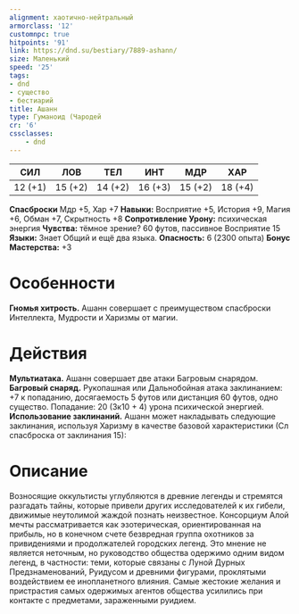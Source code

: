 ```yaml
---
alignment: хаотично-нейтральный
armorclass: '12'
customnpc: true
hitpoints: '91'
link: https://dnd.su/bestiary/7889-ashann/
size: Маленький
speed: '25'
tags:
- dnd
- существо
- бестиарий
title: Ашанн
type: Гуманоид (Чародей
cr: '6'
cssclasses:
    - dnd
---
```



| СИЛ | ЛОВ | ТЕЛ | ИНТ | МДР | ХАР |
|---|---|---|---|---|---|
| 12 (+1) | 15 (+2) | 14 (+2) | 16 (+3) | 15 (+2) | 18 (+4) |
**Спасброски** Мдр +5, Хар +7
**Навыки:** Восприятие +5, История +9, Магия +6, Обман +7, Скрытность +8
**Сопротивление Урону:** психическая энергия
**Чувства:** тёмное зрение? 60 футов, пассивное Восприятие 15
**Языки:** Знает Общий и ещё два языка.
**Опасность:** 6 (2300 опыта)
**Бонус Мастерства:** +3


# Особенности
**Гномья хитрость.** Ашанн совершает с преимуществом спасброски Интеллекта, Мудрости и Харизмы от магии.


# Действия
**Мультиатака.** Ашанн совершает две атаки Багровым снарядом.
**Багровый снаряд.** Рукопашная или Дальнобойная атака заклинанием: +7 к попаданию, досягаемость 5 футов или дистанция 60 футов, одно существо. Попадание: 20 (3к10 + 4) урона психической энергией.
**Использование заклинаний.** Ашанн может накладывать следующие заклинания, используя Харизму в качестве базовой характеристики (Сл спасброска от заклинания 15):


# Описание
Возносящие оккультисты углубляются в древние легенды и стремятся разгадать тайны, которые привели других исследователей к их гибели, движимые неутолимой жаждой познать неизвестное. Консорциум Алой мечты рассматривается как эзотерическая, ориентированная на прибыль, но в конечном счете безвредная группа охотников за привидениями и продолжателей городских легенд. Это мнение не является неточным, но руководство общества одержимо одним видом легенд, в частности: теми, которые связаны с Луной Дурных Предзнаменований, Руидусом и древними фигурами, проклятыми воздействием ее инопланетного влияния. Самые жестокие желания и пристрастия самых одержимых агентов общества усилились при контакте с предметами, зараженными руидием.